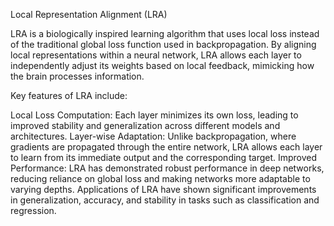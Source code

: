 Local Representation Alignment (LRA)

LRA is a biologically inspired learning algorithm that uses local loss instead of the traditional global loss function used in backpropagation. By aligning local representations within a neural network, LRA allows each layer to independently adjust its weights based on local feedback, mimicking how the brain processes information.

Key features of LRA include:

Local Loss Computation: Each layer minimizes its own loss, leading to improved stability and generalization across different models and architectures.
Layer-wise Adaptation: Unlike backpropagation, where gradients are propagated through the entire network, LRA allows each layer to learn from its immediate output and the corresponding target.
Improved Performance: LRA has demonstrated robust performance in deep networks, reducing reliance on global loss and making networks more adaptable to varying depths.
Applications of LRA have shown significant improvements in generalization, accuracy, and stability in tasks such as classification and regression.
